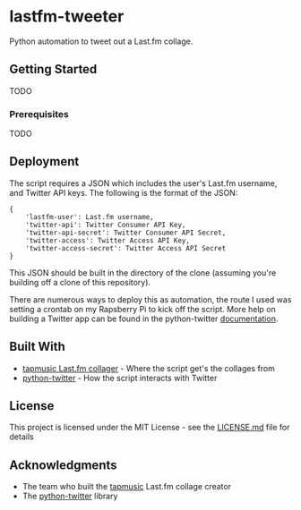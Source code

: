 # lastfm-tweeter

Python automation to tweet out a Last.fm collage.

## Getting Started

TODO

### Prerequisites

TODO

## Deployment

The script requires a JSON which includes the user's Last.fm username, and Twitter API keys. The following is the format of the JSON:

```
{
    'lastfm-user': Last.fm username,
    'twitter-api': Twitter Consumer API Key,
    'twitter-api-secret': Twitter Consumer API Secret,
    'twitter-access': Twitter Access API Key,
    'twitter-access-secret': Twitter Access API Secret
}
```

This JSON should be built in the directory of the clone (assuming you're building off a clone of this repository).

There are numerous ways to deploy this as automation, the route I used was setting a crontab on my Rapsberry Pi to kick off the script.
More help on building a Twitter app can be found in the python-twitter [documentation](https://python-twitter.readthedocs.io/en/latest/getting_started.html).


## Built With

* [tapmusic Last.fm collager](http://www.tapmusic.net/) - Where the script get's the collages from
* [python-twitter](https://github.com/bear/python-twitter) - How the script interacts with Twitter

## License

This project is licensed under the MIT License - see the [LICENSE.md](LICENSE.md) file for details


## Acknowledgments

* The team who built the [tapmusic](http://www.tapmusic.net/) Last.fm collage creator
* The [python-twitter](https://github.com/bear/python-twitter) library


